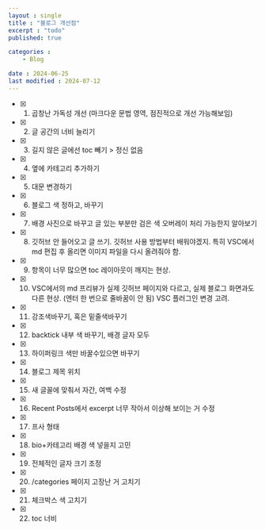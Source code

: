 ```yaml
---
layout : single
title : "블로그 개선점"
excerpt : "todo"
published: true

categories : 
    - Blog

date : 2024-06-25
last modified : 2024-07-12
---
```


- [x] 1. 곱창난 가독성 개선 (마크다운 문법 영역, 점진적으로 개선 가능해보임)
- [x] 2. 글 공간의 너비 늘리기
- [x] 3. 길지 않은 글에선 toc 빼기 > 정신 없음
- [x] 4. 옆에 카테고리 추가하기
- [x] 5. 대문 변경하기
- [x] 6. 블로그 색 정하고, 바꾸기
- [x] 7. 배경 사진으로 바꾸고 글 있는 부분만 검은 색 오버레이 처리 가능한지 알아보기
- [x] 8. 깃허브 안 들어오고 글 쓰기. 깃허브 사용 방법부터 배워야겠지. 특히 VSC에서 md 편집 후 올리면 이미지 파일을 다시 올려줘야 함.
- [x] 9. 항목이 너무 많으면 toc 레이아웃이 깨지는 현상.
- [x] 10. VSC에서의 md 프리뷰가 실제 깃허브 페이지와 다르고, 실제 블로그 화면과도 다른 현상. (엔터 한 번으로 줄바꿈이 안 됨) VSC 플러그인 변경 고려.
- [x] 11. 강조색바꾸기, 혹은 밑줄색바꾸기
- [x] 12.  backtick 내부 색 바꾸기, 배경 글자 모두
- [x] 13. 하이퍼링크 색만 바꿀수있으면 바꾸기
- [x] 14. 블로그 제목 위치
- [x] 15. 새 글꼴에 맞춰서 자간, 여백 수정
- [x] 16. Recent Posts에서 excerpt 너무 작아서 이상해 보이는 거 수정
- [x] 17. 프사 형태
- [x] 18. bio+카테고리 배경 색 넣을지 고민
- [x] 19. 전체적인 글자 크기 조정
- [x] 20. /categories 페이지 고장난 거 고치기
- [x] 21. 체크박스 색 고치기
- [x] 22. toc 너비